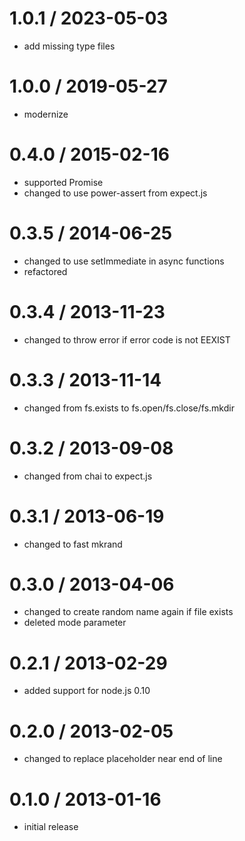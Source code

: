 # 1.0.1 / 2023-05-03

  - add missing type files

# 1.0.0 / 2019-05-27

  - modernize

# 0.4.0 / 2015-02-16

  - supported Promise
  - changed to use power-assert from expect.js

# 0.3.5 / 2014-06-25

  - changed to use setImmediate in async functions
  - refactored

# 0.3.4 / 2013-11-23

  - changed to throw error if error code is not EEXIST

# 0.3.3 / 2013-11-14

  - changed from fs.exists to fs.open/fs.close/fs.mkdir

# 0.3.2 / 2013-09-08

  - changed from chai to expect.js

# 0.3.1 / 2013-06-19

  - changed to fast mkrand

# 0.3.0 / 2013-04-06

  - changed to create random name again if file exists
  - deleted mode parameter

# 0.2.1 / 2013-02-29

  - added support for node.js 0.10

# 0.2.0 / 2013-02-05

  - changed to replace placeholder near end of line

# 0.1.0 / 2013-01-16

  - initial release

